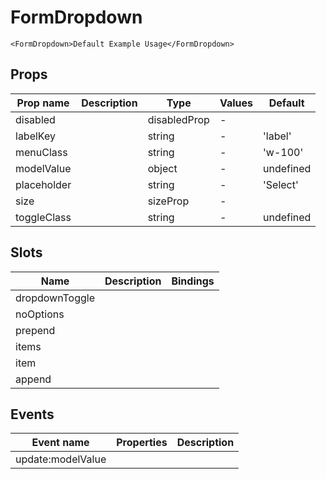 # FormDropdown

```vue live
<FormDropdown>Default Example Usage</FormDropdown>
```

## Props

| Prop name   | Description | Type         | Values | Default   |
| ----------- | ----------- | ------------ | ------ | --------- |
| disabled    |             | disabledProp | -      |           |
| labelKey    |             | string       | -      | 'label'   |
| menuClass   |             | string       | -      | 'w-100'   |
| modelValue  |             | object       | -      | undefined |
| placeholder |             | string       | -      | 'Select'  |
| size        |             | sizeProp     | -      |           |
| toggleClass |             | string       | -      | undefined |

## Slots

| Name           | Description | Bindings |
| -------------- | ----------- | -------- |
| dropdownToggle |             |          |
| noOptions      |             |          |
| prepend        |             |          |
| items          |             |          |
| item           |             |          |
| append         |             |          |

## Events

| Event name        | Properties | Description |
| ----------------- | ---------- | ----------- |
| update:modelValue |            |
